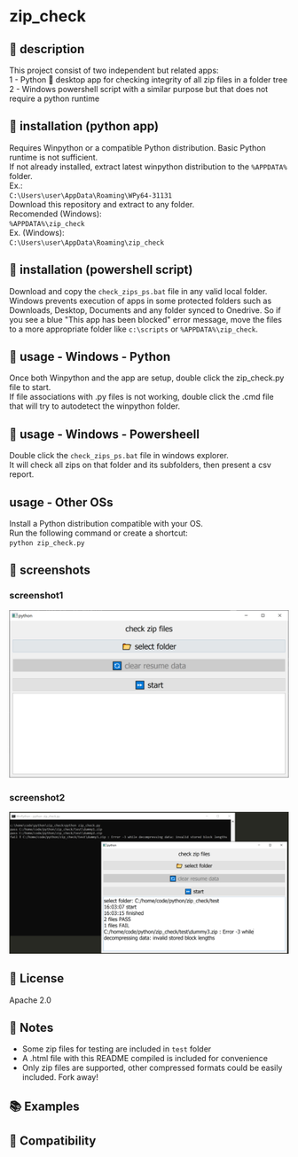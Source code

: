 # zip_check
## 📌 description
This project consist of two independent but related apps:  
 1 - Python 🐍 desktop app for checking integrity of all zip files in a folder tree  
 2 - Windows powershell script with a similar purpose but that does not require a python runtime
## 🧰 installation (python app)
Requires Winpython or a compatible Python distribution. Basic Python runtime is not sufficient.  
If not already installed, extract latest winpython distribution to the `%APPDATA%` folder.  
Ex.:  
`C:\Users\user\AppData\Roaming\WPy64-31131`  
Download this repository and extract to any folder.  
Recomended (Windows):  
`%APPDATA%\zip_check`  
Ex. (Windows):  
`C:\Users\user\AppData\Roaming\zip_check`
## 🧰 installation (powershell script)
Download and copy the `check_zips_ps.bat` file in any valid local folder.  
Windows prevents execution of apps in some protected folders such as Downloads, Desktop, Documents and any folder synced to Onedrive. So if you see a blue "This app has been blocked" error message, move the files to a more appropriate folder like `c:\scripts` or `%APPDATA%\zip_check`.
## 📑 usage - Windows - Python
Once both Winpython and the app are setup, double click the zip_check.py file to start.  
If file associations with .py files is not working, double click the .cmd file that will try to autodetect the winpython folder.
## 📑 usage - Windows - Powersheell
Double click the `check_zips_ps.bat` file in windows explorer.  
It will check all zips on that folder and its subfolders, then present a csv report.  
## usage - Other OSs
Install a Python distribution compatible with your OS.  
Run the following command or create a shortcut:  
`python zip_check.py`
## 📸 screenshots
### screenshot1
![screenshot1](./assets/zip_check1.png?raw=true)
### screenshot2
![screenshot2](./assets/zip_check2.png?raw=true)
## 💎 License
Apache 2.0
## 📓 Notes
 - Some zip files for testing are included in `test` folder
 - A .html file with this README compiled is included for convenience
 - Only zip files are supported, other compressed formats could be easily included. Fork away!
## 📚 Examples
## 🧩 Compatibility
